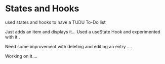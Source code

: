 # States and Hooks

used states and hooks to have a TUDU To-Do list

Just adds an item and displays it...
Used a useState Hook and experimented with it..

Need some improvement with deleting and editing an entry ....

Working on it....
